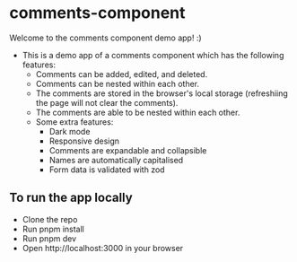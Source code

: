 # comments-component

Welcome to the comments component demo app! :)

- This is a demo app of a comments component which has the following features:
  - Comments can be added, edited, and deleted.
  - Comments can be nested within each other.
  - The comments are stored in the browser's local storage (refreshiing the page will not clear the comments).
  - The comments are able to be nested within each other.
  - Some extra features:
    - Dark mode
    - Responsive design
    - Comments are expandable and collapsible
    - Names are automatically capitalised
    - Form data is validated with zod

## To run the app locally

- Clone the repo
- Run pnpm install
- Run pnpm dev
- Open http://localhost:3000 in your browser
